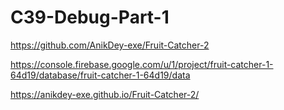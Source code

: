 # C39-Debug-Part-1

https://github.com/AnikDey-exe/Fruit-Catcher-2

https://console.firebase.google.com/u/1/project/fruit-catcher-1-64d19/database/fruit-catcher-1-64d19/data

https://anikdey-exe.github.io/Fruit-Catcher-2/
